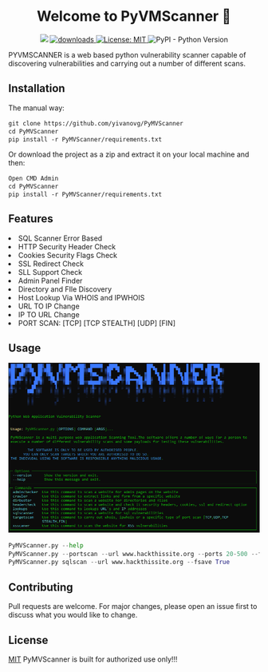 <h1 align="center">Welcome to PyVMScanner 👋</h1>
<p align="center">
  <img src="https://img.shields.io/npm/v/readme-md-generator.svg?orange=blue" />
  <a href="https://www.npmjs.com/package/readme-md-generator">
    <img alt="downloads" src="https://img.shields.io/npm/dm/readme-md-generator.svg?color=blue" target="_blank" />
  </a>
  <a href="https://github.com/yivanovg/PyMVScanner/blob/master/LICENSE">
    <img alt="License: MIT" src="https://img.shields.io/badge/license-MIT-yellow.svg" target="_blank" />
  </a>
  <img alt="PyPI - Python Version" src="https://img.shields.io/pypi/pyversions/requests">
  </p>
PYVMSCANNER is a web based python vulnerability scanner capable of discovering vulnerabilities and carrying out a number of different scans.

## Installation

The manual way:

```
git clone https://github.com/yivanovg/PyMVScanner
cd PyMVScanner
pip install -r PyMVScanner/requirements.txt
```
Or download the project as a zip and extract it on your local machine and then:

```
Open CMD Admin
cd PyMVScanner
pip install -r PyMVScanner/requirements.txt
```


## Features

  <li>
    SQL Scanner Error Based
  </li>
  <li>
    HTTP Security Header Check
  </li>
  <li>
    Cookies Security Flags Check
  </li>
  <li>
    SSL Redirect Check
  </li><li>
    SLL Support Check
  </li>
  <li>
    Admin Panel Finder
  </li>
  <li>
    Directory and FIle Discovery
  </li>
  <li>
    Host Lookup Via WHOIS and IPWHOIS
  </li>
  <li>
    URL TO IP Change
  </li>
  <li>
    IP TO URL Change
  </li>
  <li>
    PORT SCAN: [TCP] [TCP STEALTH] [UDP] [FIN]
  </li>
  
## Usage
 
<img width="1000" src="https://github.com/yivanovg/PyMVScanner/blob/master/data/scannerDemo.PNG" alt="cli output"/>
 
```python
PyMVScanner.py --help
PyMVScanner.py --portscan --url www.hackthissite.org --ports 20-500 --fsave False
PyMVScanner.py sqlscan --url www.hackthissite.org --fsave True
```

## Contributing
Pull requests are welcome. For major changes, please open an issue first to discuss what you would like to change.

## License
[MIT](https://choosealicense.com/licenses/mit/) PyMVScanner is built for authorized use only!!!

